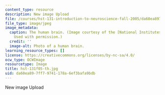 ```yaml
---
content_type: resource
description: New image Upload
file: /courses/hst-131-introduction-to-neuroscience-fall-2005/da60ea897ff79741178a6ef3bafa9bdb_hst-131f05-th.jpg
file_type: image/jpeg
image_metadata:
  caption: The human brain. (Image courtesy of the [National Institutes of Health](http://www.nih.gov/).
    Used with permission.)
  credit: ''
  image-alt: Photo of a human brain.
learning_resource_types: []
license: https://creativecommons.org/licenses/by-nc-sa/4.0/
ocw_type: OCWImage
resourcetype: Image
title: hst-131f05-th.jpg
uid: da60ea89-7ff7-9741-178a-6ef3bafa9bdb
---
```

New image Upload